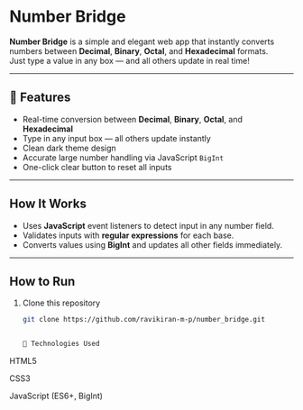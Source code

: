 #  Number Bridge

**Number Bridge** is a simple and elegant web app that instantly converts numbers between **Decimal**, **Binary**, **Octal**, and **Hexadecimal** formats.  
Just type a value in any box — and all others update in real time!

---


## 🧩 Features

-  Real-time conversion between **Decimal**, **Binary**, **Octal**, and **Hexadecimal**
-  Type in any input box — all others update instantly
-  Clean dark theme design
-  Accurate large number handling via JavaScript `BigInt`
-  One-click clear button to reset all inputs

---
## How It Works

- Uses **JavaScript** event listeners to detect input in any number field.  
- Validates inputs with **regular expressions** for each base.  
- Converts values using **BigInt** and updates all other fields immediately.

---

## How to Run

1. Clone this repository  
   ```bash
   git clone https://github.com/ravikiran-m-p/number_bridge.git


   🧰 Technologies Used

HTML5

CSS3

JavaScript (ES6+, BigInt)
